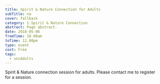 ```yaml
---
title: Spirit & Nature Connection for Adults
subTitle: na
cover: fallback
category: 1.Spirit & Nature Connection
abstract: Page abstract.
date: 2018-05-06
fromTime: 10.00am
toTime: 12.00pm
type: event
cost: Free
tags:
  - sncAdults
---
```


Spirit & Nature connection session for adults. Please contact me to register for a session.

